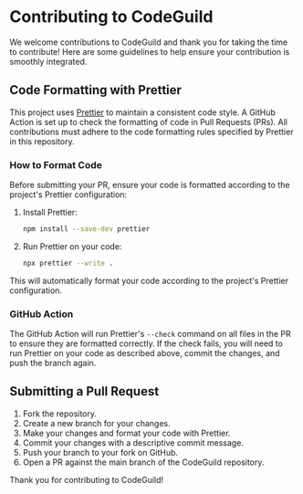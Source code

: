 # Contributing to CodeGuild

We welcome contributions to CodeGuild and thank you for taking the time to contribute! Here are some guidelines to help ensure your contribution is smoothly integrated.

## Code Formatting with Prettier

This project uses [Prettier](https://prettier.io/) to maintain a consistent code style. A GitHub Action is set up to check the formatting of code in Pull Requests (PRs). All contributions must adhere to the code formatting rules specified by Prettier in this repository.

### How to Format Code

Before submitting your PR, ensure your code is formatted according to the project's Prettier configuration:

1. Install Prettier:
    ```bash
    npm install --save-dev prettier
    ```

2. Run Prettier on your code:
    ```bash
    npx prettier --write .
    ```

This will automatically format your code according to the project's Prettier configuration.

### GitHub Action

The GitHub Action will run Prettier's `--check` command on all files in the PR to ensure they are formatted correctly. If the check fails, you will need to run Prettier on your code as described above, commit the changes, and push the branch again.

## Submitting a Pull Request

1. Fork the repository.
2. Create a new branch for your changes.
3. Make your changes and format your code with Prettier.
4. Commit your changes with a descriptive commit message.
5. Push your branch to your fork on GitHub.
6. Open a PR against the main branch of the CodeGuild repository.

Thank you for contributing to CodeGuild!
